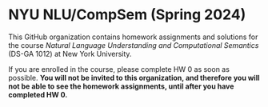 # NYU NLU/CompSem (Spring 2024)

This GitHub organization contains homework assignments and solutions for the course _Natural Language Understanding and Computational Semantics_ (DS-GA 1012) at New York University. 

If you are enrolled in the course, please complete HW 0 as soon as possible. **You will not be invited to this organization, and therefore you will not be able to see the homework assignments, until after you have completed HW 0.**
